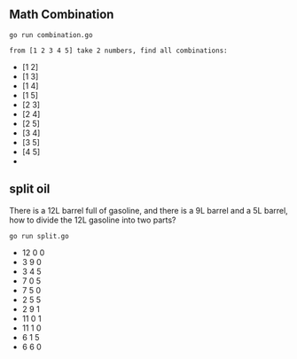 
## Math Combination 
`go run combination.go`

`from [1 2 3 4 5] take 2 numbers, find all combinations:`
- [1 2]
- [1 3]
- [1 4]
- [1 5]
- [2 3]
- [2 4]
- [2 5]
- [3 4]
- [3 5]
- [4 5]
- 
## split oil 
There is a 12L barrel full of gasoline, and there is a 9L barrel and a 5L barrel, how to divide the 12L gasoline into two parts?

`go run split.go`
- 12 0 0
- 3 9 0
- 3 4 5
- 7 0 5
- 7 5 0
- 2 5 5
- 2 9 1
- 11 0 1
- 11 1 0
- 6 1 5
- 6 6 0
